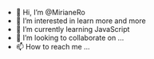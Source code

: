 - 👋 Hi, I’m @MirianeRo
- 👀 I’m interested in learn more and more
- 🌱 I’m currently learning JavaScript
- 💞️ I’m looking to collaborate on ...
- 📫 How to reach me ...

<!---
MirianeRo/MirianeRo is a ✨ special ✨ repository because its `README.md` (this file) appears on your GitHub profile.
You can click the Preview link to take a look at your changes.
--->
